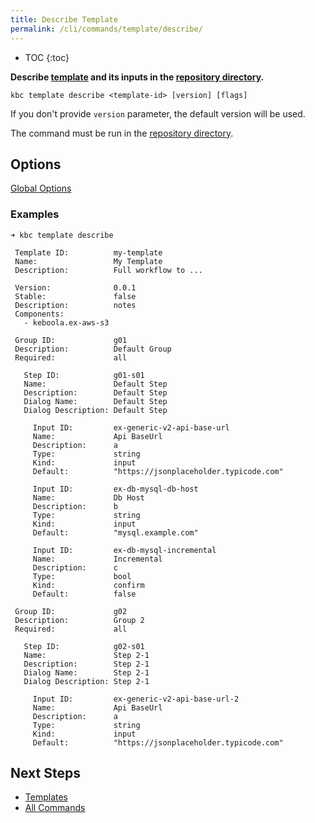 ```yaml
---
title: Describe Template
permalink: /cli/commands/template/describe/
---
```


* TOC
  {:toc}

**Describe [template](/cli/templates/structure/#template) and its inputs in the [repository directory]((/cli/templates/structure/#repository)).**

```
kbc template describe <template-id> [version] [flags]
```

If you don't provide `version` parameter, the default version will be used.

The command must be run in the [repository directory](/cli/templates/structure#repository).

## Options

[Global Options](/cli/commands/#global-options)

### Examples

```
➜ kbc template describe

 Template ID:          my-template 
 Name:                 My Template 
 Description:          Full workflow to ... 
  
 Version:              0.0.1 
 Stable:               false 
 Description:          notes 
 Components:
   - keboola.ex-aws-s3
  
 Group ID:             g01 
 Description:          Default Group 
 Required:             all 
  
   Step ID:            g01-s01 
   Name:               Default Step 
   Description:        Default Step 
   Dialog Name:        Default Step 
   Dialog Description: Default Step 
  
     Input ID:         ex-generic-v2-api-base-url 
     Name:             Api BaseUrl 
     Description:      a 
     Type:             string 
     Kind:             input 
     Default:          "https://jsonplaceholder.typicode.com" 
  
     Input ID:         ex-db-mysql-db-host 
     Name:             Db Host 
     Description:      b 
     Type:             string 
     Kind:             input 
     Default:          "mysql.example.com" 
  
     Input ID:         ex-db-mysql-incremental 
     Name:             Incremental 
     Description:      c 
     Type:             bool 
     Kind:             confirm 
     Default:          false 
  
 Group ID:             g02 
 Description:          Group 2 
 Required:             all 
  
   Step ID:            g02-s01 
   Name:               Step 2-1 
   Description:        Step 2-1 
   Dialog Name:        Step 2-1 
   Dialog Description: Step 2-1 
  
     Input ID:         ex-generic-v2-api-base-url-2 
     Name:             Api BaseUrl 
     Description:      a 
     Type:             string 
     Kind:             input 
     Default:          "https://jsonplaceholder.typicode.com" 
```

## Next Steps

- [Templates](/cli/templates/)
- [All Commands](/cli/commands/)
